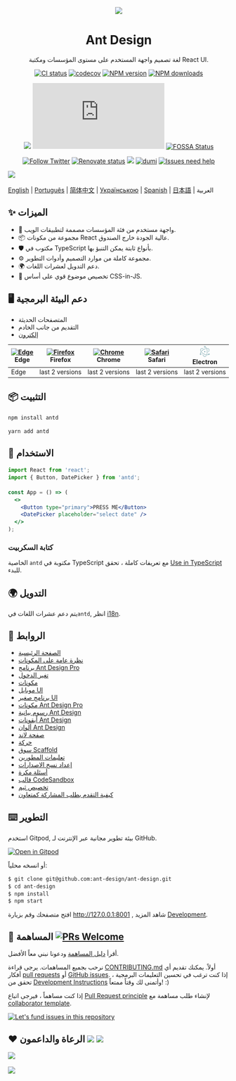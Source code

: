 <p align="center">
  <a href="https://ant.design">
    <img width="200" src="https://gw.alipayobjects.com/zos/rmsportal/KDpgvguMpGfqaHPjicRK.svg">
  </a>
</p>

<h1 align="center">Ant Design</h1>

<div align="center">

لغة تصميم واجهة المستخدم على مستوى المؤسسات ومكتبة React UI.

[![CI status][github-action-image]][github-action-url] [![codecov][codecov-image]][codecov-url] [![NPM version][npm-image]][npm-url] [![NPM downloads][download-image]][download-url]

[![][bundlephobia-image]][bundlephobia-url] [![][bundlesize-js-image]][unpkg-js-url] [![FOSSA Status][fossa-image]][fossa-url]

[![Follow Twitter][twitter-image]][twitter-url] [![Renovate status][renovate-image]][renovate-dashboard-url] [![][issues-helper-image]][issues-helper-url] [![dumi][dumi-image]][dumi-url] [![Issues need help][help-wanted-image]][help-wanted-url]

[npm-image]: http://img.shields.io/npm/v/antd.svg?style=flat-square
[npm-url]: http://npmjs.org/package/antd
[github-action-image]: https://github.com/ant-design/ant-design/workflows/%E2%9C%85%20test/badge.svg
[github-action-url]: https://github.com/ant-design/ant-design/actions?query=workflow%3A%22%E2%9C%85+test%22
[codecov-image]: https://img.shields.io/codecov/c/github/ant-design/ant-design/master.svg?style=flat-square
[codecov-url]: https://codecov.io/gh/ant-design/ant-design/branch/master
[download-image]: https://img.shields.io/npm/dm/antd.svg?style=flat-square
[download-url]: https://npmjs.org/package/antd
[fossa-image]: https://app.fossa.io/api/projects/git%2Bgithub.com%2Fant-design%2Fant-design.svg?type=shield
[fossa-url]: https://app.fossa.io/projects/git%2Bgithub.com%2Fant-design%2Fant-design?ref=badge_shield
[help-wanted-image]: https://flat.badgen.net/github/label-issues/ant-design/ant-design/help%20wanted/open
[help-wanted-url]: https://github.com/ant-design/ant-design/issues?q=is%3Aopen+is%3Aissue+label%3A%22help+wanted%22
[twitter-image]: https://img.shields.io/twitter/follow/AntDesignUI.svg?label=Ant%20Design
[twitter-url]: https://twitter.com/AntDesignUI
[bundlesize-js-image]: https://img.badgesize.io/https:/unpkg.com/antd/dist/antd.min.js?label=antd.min.js&compression=gzip&style=flat-square
[unpkg-js-url]: https://unpkg.com/browse/antd/dist/antd.min.js
[bundlephobia-image]: https://badgen.net/bundlephobia/minzip/antd?style=flat-square
[bundlephobia-url]: https://bundlephobia.com/package/antd
[issues-helper-image]: https://img.shields.io/badge/using-issues--helper-orange?style=flat-square
[issues-helper-url]: https://github.com/actions-cool/issues-helper
[renovate-image]: https://img.shields.io/badge/renovate-enabled-brightgreen.svg?style=flat-square
[renovate-dashboard-url]: https://github.com/ant-design/ant-design/issues/32498
[dumi-image]: https://img.shields.io/badge/docs%20by-dumi-blue?style=flat-square
[dumi-url]: https://github.com/umijs/dumi

</div>

[![](https://user-images.githubusercontent.com/507615/209472919-6f7e8561-be8c-4b0b-9976-eb3c692aa20a.png)](https://ant.design)

[English](./README.md) | [Português](./README-pt_BR.md) | [简体中文](./README-zh_CN.md) | [Українською](./README-uk_UA.md) | [Spanish](./README-sp_MX.md) | [日本語](./README-ja_JP.md) | العربية

## ✨ الميزات

- 🌈 واجهة مستخدم من فئة المؤسسات مصممة لتطبيقات الويب.
- 📦 مجموعة من مكونات React عالية الجودة خارج الصندوق.
- 🛡 مكتوب في TypeScript بأنواع ثابتة يمكن التنبؤ بها.
- ⚙️ مجموعة كاملة من موارد التصميم وأدوات التطوير.
- 🌍 دعم التدويل لعشرات اللغات.
- 🎨 تخصيص موضوع قوي على أساس CSS-in-JS.

## 🖥 دعم البيئة البرمجية

- المتصفحات الحديثة
- التقديم من جانب الخادم
- [إلكترون](https://www.electronjs.org/)

| [<img src="https://raw.githubusercontent.com/alrra/browser-logos/master/src/edge/edge_48x48.png" alt="Edge" width="24px" height="24px" />](http://godban.github.io/browsers-support-badges/)<br>Edge | [<img src="https://raw.githubusercontent.com/alrra/browser-logos/master/src/firefox/firefox_48x48.png" alt="Firefox" width="24px" height="24px" />](http://godban.github.io/browsers-support-badges/)<br>Firefox | [<img src="https://raw.githubusercontent.com/alrra/browser-logos/master/src/chrome/chrome_48x48.png" alt="Chrome" width="24px" height="24px" />](http://godban.github.io/browsers-support-badges/)<br>Chrome | [<img src="https://raw.githubusercontent.com/alrra/browser-logos/master/src/safari/safari_48x48.png" alt="Safari" width="24px" height="24px" />](http://godban.github.io/browsers-support-badges/)<br>Safari | [<img src="https://raw.githubusercontent.com/alrra/browser-logos/master/src/electron/electron_48x48.png" alt="Electron" width="24px" height="24px" />](http://godban.github.io/browsers-support-badges/)<br>Electron |
| --- | --- | --- | --- | --- |
| Edge | last 2 versions | last 2 versions | last 2 versions | last 2 versions |

## 📦 التثبيت

```bash
npm install antd
```

```bash
yarn add antd
```

## 🔨 الاستخدام

```jsx
import React from 'react';
import { Button, DatePicker } from 'antd';

const App = () => (
  <>
    <Button type="primary">PRESS ME</Button>
    <DatePicker placeholder="select date" />
  </>
);
```

### كتابة السكربيت

الخاصية `antd` مكتوبة في TypeScript مع تعريفات كاملة ، تحقق [Use in TypeScript](https://ant.design/docs/react/use-in-typescript) للبدء.

## 🌍 التدويل

يتم دعم عشرات اللغات في`antd`, انظر [i18n](https://ant.design/docs/react/i18n).

## 🔗 الروابط

- [الصفحة الرئيسية](https://ant.design/)
- [نظرة عامة على المكونات](https://ant.design/components/overview)
- [برنامج Ant Design Pro](https://pro.ant.design/)
- [تغير الدخول](CHANGELOG.en-US.md)
- [مكونات](https://react-component.github.io/)
- [موبايل UI](https://mobile.ant.design)
- [برنامج صغير UI](https://mini.ant.design)
- [مكونات Ant Design Pro](https://procomponents.ant.design)
- [رسوم بيانية Ant Design](https://charts.ant.design)
- [أيقونات Ant Design](https://github.com/ant-design/ant-design-icons)
- [ألوان Ant Design](https://github.com/ant-design/ant-design-colors)
- [صفحة لاند](https://landing.ant.design)
- [حركة](https://motion.ant.design)
- [سوق Scaffold](https://scaffold.ant.design)
- [تعليمات المطورين](https://github.com/ant-design/ant-design/wiki/Development)
- [إعداد نسخ الاصدارات](https://github.com/ant-design/ant-design/wiki/%E8%BD%AE%E5%80%BC%E8%A7%84%E5%88%99%E5%92%8C%E7%89%88%E6%9C%AC%E5%8F%91%E5%B8%83%E6%B5%81%E7%A8%8B)
- [أسئلة مكرة](https://ant.design/docs/react/faq)
- [قالب CodeSandbox](https://u.ant.design/codesandbox-repro)
- [تخصيص ثيم](https://ant.design/docs/react/customize-theme)
- [كيفية التقدم بطلب المشاركة كمتعاون](https://github.com/ant-design/ant-design/wiki/Collaborators#how-to-apply-for-being-a-collaborator)

## ⌨️ التطوير

استخدم Gitpod, بيئة تطوير مجانية عبر الإنترنت لـ GitHub.

[![Open in Gitpod](https://gitpod.io/button/open-in-gitpod.svg)](https://gitpod.io/#https://github.com/ant-design/ant-design)

أو انسخه محلياً:

```bash
$ git clone git@github.com:ant-design/ant-design.git
$ cd ant-design
$ npm install
$ npm start
```

افتح متصفحك وقم بزيارة http://127.0.0.1:8001 , شاهد المزيد [Development](https://github.com/ant-design/ant-design/wiki/Development).

## 🤝 المساهمة [![PRs Welcome](https://img.shields.io/badge/PRs-welcome-brightgreen.svg?style=flat-square)](http://makeapullrequest.com)

أقرأ [دليل المساهمة](https://ant.design/docs/react/contributing) ودعونا نبني معاً الأفضل.

نرحب بجميع المساهمات. يرجى قراءة [CONTRIBUTING.md](https://github.com/ant-design/ant-design/blob/master/.github/CONTRIBUTING.md) أولاً. يمكنك تقديم أي أفكار [pull requests](https://github.com/ant-design/ant-design/pulls) أو [GitHub issues](https://github.com/ant-design/ant-design/issues). إذا كنت ترغب في تحسين التعليمات البرمجية ، تحقق من [Development Instructions](https://github.com/ant-design/ant-design/wiki/Development) وأتمنى لك وقتاً ممتعاً! :)

إذا كنت مساهماً ، فيرجى اتباع [Pull Request principle](https://github.com/ant-design/ant-design/wiki/PR-principle) لإنشاء طلب مساهمة مع [collaborator template](https://github.com/ant-design/ant-design/compare?expand=1&template=collaborator.md).

[![Let's fund issues in this repository](https://issuehunt.io/static/embed/issuehunt-button-v1.svg)](https://issuehunt.io/repos/34526884)

## ❤️ الرعاة والداعمون [![](https://opencollective.com/ant-design/tiers/sponsors/badge.svg?label=Sponsors&color=brightgreen)](https://opencollective.com/ant-design#support) [![](https://opencollective.com/ant-design/tiers/backers/badge.svg?label=Backers&color=brightgreen)](https://opencollective.com/ant-design#support)

[![](https://opencollective.com/ant-design/tiers/sponsors.svg?avatarHeight=36)](https://opencollective.com/ant-design#support)

[![](https://opencollective.com/ant-design/tiers/backers.svg?avatarHeight=36)](https://opencollective.com/ant-design#support)
